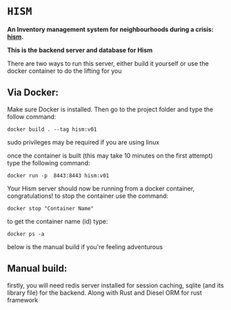 
<h1><code>HISM</code></h1>
  <strong>An Inventory management system for neighbourhoods during a crisis: <a href="https://github.com/ShaneM123/hism">hism</a>.</strong>
  <p> 
  <strong> This is the backend server and database for Hism </strong>

<p> There are two ways to run this server, either build it yourself or use the docker container to do the lifting for you</p>
<h2> Via Docker: </h2>
<p>Make sure Docker is installed. Then go to the project folder and type the follow command: </p>
<p><code>docker build . --tag hism:v01</code>  </p>
<p> sudo privileges may be required if you are using linux </p>
<p>once the container is built (this may take 10 minutes on the first attempt) type the following command: </p>
<p><code>docker run -p  8443:8443 hism:v01 </code></p>
<p> Your Hism server should now be running from a docker container, congratulations! to stop the container use the command: </p>
<p><code>docker stop "Container Name" </code> </p>
<p> to get the container name (id) type: </p>
<p><code>docker ps -a</code></p>

<p>below is the manual build if you're feeling adventurous</p> 
<h2>Manual build:</h2>
<p>firstly, you will need redis server installed for session caching, sqlite (and its library file) for the backend. Along with Rust and Diesel ORM for rust framework</p>